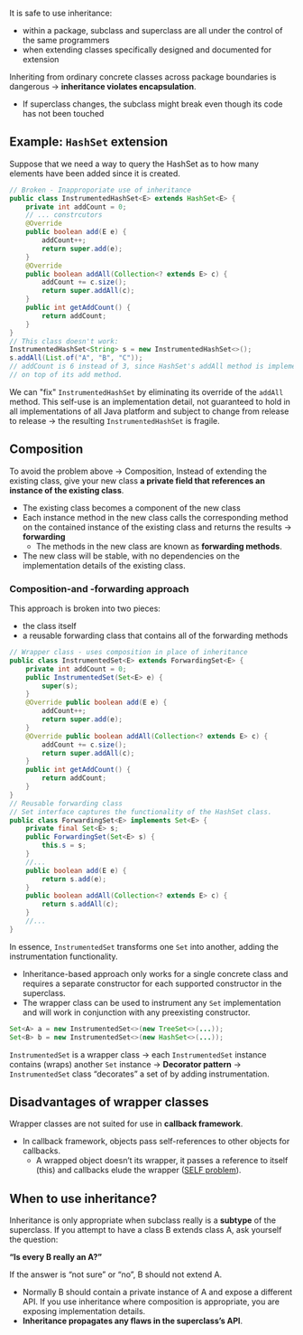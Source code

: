 It is safe to use inheritance:
* within a package, subclass and superclass are all under the control of the same programmers
* when extending classes specifically designed and documented for extension

Inheriting from ordinary concrete classes across package boundaries is dangerous → **inheritance violates encapsulation**.
* If superclass changes, the subclass might break even though its code has not been touched

## Example: `HashSet` extension
Suppose that we need a way to query the HashSet as to how many elements have been added since it is created.

```java
// Broken - Inapproporiate use of inheritance
public class InstrumentedHashSet<E> extends HashSet<E> {
    private int addCount = 0;
    // ... constrcutors
    @Override
    public boolean add(E e) {
        addCount++;
        return super.add(e);
    }
    @Override
    public boolean addAll(Collection<? extends E> c) {
        addCount += c.size();
        return super.addAll(c);
    }
    public int getAddCount() {
        return addCount;
    }
}
// This class doesn't work:
InstrumentedHashSet<String> s = new InstrumentedHashSet<>();
s.addAll(List.of("A", "B", "C"));
// addCount is 6 instead of 3, since HashSet's addAll method is implemented
// on top of its add method.
```

We can "fix" `InstrumentedHashSet` by eliminating its override of the `addAll` method. This self-use is an implementation detail, not guaranteed to hold in all implementations of all Java platform and subject to change from release to release → the resulting `InstrumentedHashSet` is fragile.

## Composition
To avoid the problem above → Composition, Instead of extending the existing class, give your new class **a private field that references an instance of the existing class**.
* The existing class becomes a component of the new class
* Each instance method in the new class calls the corresponding method on the contained instance of the existing class and returns the results → **forwarding**
  * The methods in the new class are known as **forwarding methods**.
* The new class will be stable, with no dependencies on the implementation details of the existing class.

### Composition-and -forwarding approach
This approach is broken into two pieces:
* the class itself
* a reusable forwarding class that contains all of the forwarding methods

```java
// Wrapper class - uses composition in place of inheritance
public class InstrumentedSet<E> extends ForwardingSet<E> {
    private int addCount = 0;
    public InstrumentedSet(Set<E> e) {
        super(s);
    }
    @Override public boolean add(E e) {
        addCount++;
        return super.add(e);
    }
    @Override public boolean addAll(Collection<? extends E> c) {
        addCount += c.size();
        return super.addAll(c);
    }
    public int getAddCount() {
        return addCount;
    }
}
// Reusable forwarding class
// Set interface captures the functionality of the HashSet class.
public class ForwardingSet<E> implements Set<E> {
    private final Set<E> s;   
    public ForwardingSet(Set<E> s) {
        this.s = s;
    }
    //...
    public boolean add(E e) {
        return s.add(e);
    }
    public boolean addAll(Collection<? extends E> c) {
        return s.addAll(c);
    }
    //...
}
```

In essence, `InstrumentedSet` transforms one `Set` into another, adding the instrumentation functionality.
* Inheritance-based approach only works for a single concrete class and requires a separate constructor for each supported constructor in the superclass.
* The wrapper class can be used to instrument any `Set` implementation and will work in conjunction with any preexisting constructor.

```java
Set<A> a = new InstrumentedSet<>(new TreeSet<>(...));
Set<B> b = new InstrumentedSet<>(new HashSet<>(...));
```

`InstrumentedSet` is a wrapper class → each `InstrumentedSet` instance contains (wraps) another `Set` instance → **Decorator pattern** → `InstrumentedSet` class “decorates” a set of by adding instrumentation.

## Disadvantages of wrapper classes

Wrapper classes are not suited for use in **callback framework**.
* In callback framework, objects pass self-references to other objects for callbacks.
  * A wrapped object doesn’t its wrapper, it passes a reference to itself (this) and callbacks elude the wrapper ([SELF problem](https://stackoverflow.com/questions/28254116/wrapper-classes-are-not-suited-for-callback-frameworks)).

## When to use inheritance?
Inheritance is only appropriate when subclass really is a **subtype** of the superclass. If you attempt to have a class B extends class A, ask yourself the question:

**“Is every B really an A?”**

If the answer is “not sure” or “no”, B should not extend A.
* Normally B should contain a private instance of A and expose a different API.
If you use inheritance where composition is appropriate, you are exposing implementation details.
* **Inheritance propagates any flaws in the superclass’s API**.